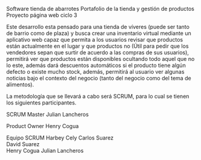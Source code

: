 Software tienda de abarrotes 
Portafolio de la tienda y gestión de productos
Proyecto página web ciclo 3

Este desarrollo esta pensado para una tienda de víveres (puede ser tanto de barrio como de plaza) y busca crear una inventario virtual mediante un aplicativo web capaz que permita a los usuarios revisar que productos están actualmente en el lugar y que productos no (Útil para pedir que los vendedores sepan que surtir de acuerdo a las compras de sus usuarios), permitirá ver que productos están disponibles ocultando todo aquel que no lo este, además dará descuentos automáticos si el producto tiene algún defecto o existe mucho stock, además, permitirá al usuario ver algunas noticias bajo el contexto del negocio (tanto del negocio como del tema de alimentos).

La metodología que se llevará a cabo será SCRUM, para lo cual se tienen los siguientes participantes.

SCRUM Master
Julian Lancheros

Product Owner
Henry Cogua

Equipo SCRUM
Harbey Cely
Carlos Suarez	
David Suarez	
Henry Cogua
Julian Lancheros